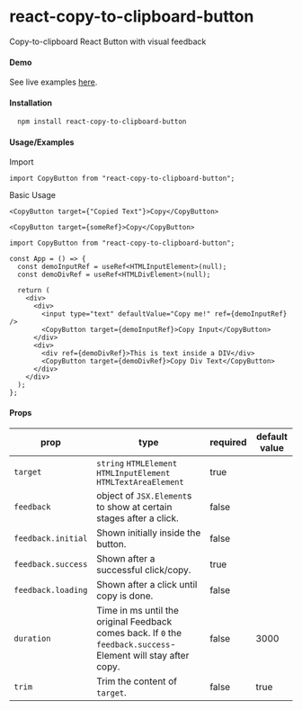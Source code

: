 # react-copy-to-clipboard-button

Copy-to-clipboard React Button with visual feedback

#### Demo

See live examples [here](https://lasrel.github.io/react-copy-to-clipboard-button).

#### Installation

```bash
  npm install react-copy-to-clipboard-button
```

#### Usage/Examples

Import

```tsx
import CopyButton from "react-copy-to-clipboard-button";
```

Basic Usage

```tsx
<CopyButton target={"Copied Text"}>Copy</CopyButton>
```

```tsx
<CopyButton target={someRef}>Copy</CopyButton>
```

```tsx
import CopyButton from "react-copy-to-clipboard-button";

const App = () => {
  const demoInputRef = useRef<HTMLInputElement>(null);
  const demoDivRef = useRef<HTMLDivElement>(null);

  return (
    <div>
      <div>
        <input type="text" defaultValue="Copy me!" ref={demoInputRef} />
        <CopyButton target={demoInputRef}>Copy Input</CopyButton>
      </div>
      <div>
        <div ref={demoDivRef}>This is text inside a DIV</div>
        <CopyButton target={demoDivRef}>Copy Div Text</CopyButton>
      </div>
    </div>
  );
};
```

#### Props

| prop               | type                                                                                                           | required | default value |
| ------------------ | -------------------------------------------------------------------------------------------------------------- | -------- | ------------- |
| `target`           | `string` `HTMLElement` `HTMLInputElement` `HTMLTextAreaElement`                                                | true     |               |
| `feedback`         | object of `JSX.Element`s to show at certain stages after a click.                                              | false    |               |
| `feedback.initial` | Shown initially inside the button.                                                                             | false    |               |
| `feedback.success` | Shown after a successful click/copy.                                                                           | true     |               |
| `feedback.loading` | Shown after a click until copy is done.                                                                        | false    |               |
| `duration`         | Time in ms until the original Feedback comes back. If `0` the `feedback.success`-Element will stay after copy. | false    | 3000          |
| `trim`             | Trim the content of `target`.                                                                                  | false    | true          |
